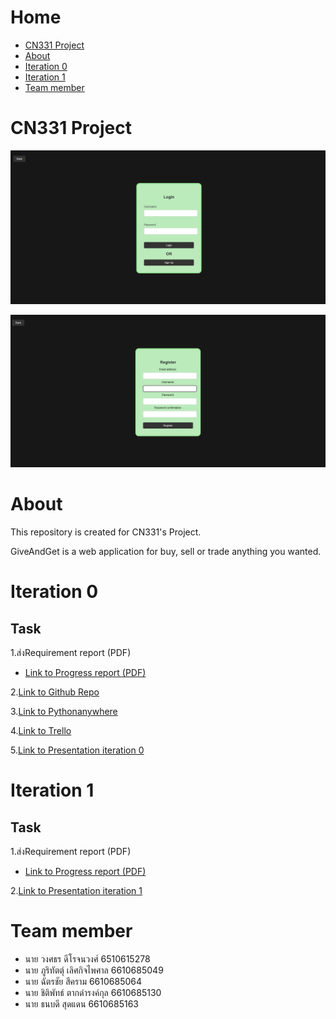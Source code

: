 # Home
 * [CN331 Project](#CN331-Project)
 * [About](#About)
 * [Iteration 0](#Iteration-0)
 * [Iteration 1](#Iteration-1)
 * [Team member](#Team-member) 

# CN331 Project

![Login](README_images/Login.png)

![SignUp](README_images/SignUp.png)

# About 

This repository is created for CN331's Project.

GiveAndGet is a web application for buy, sell or trade anything you wanted.

# Iteration 0
## Task
  1.ส่งRequirement report (PDF)
  * [Link to Progress report (PDF)](https://drive.google.com/file/d/1LZlmM6vGSMkpzHwmsox6Volm-2wfZ2UV/view?usp=sharing)
  
  2.[Link to Github Repo](https://github.com/Miyorina378/GiveAndGet.git)
  
  3.[Link to Pythonanywhere](https://miyorina.pythonanywhere.com/)
  
  4.[Link to Trello](https://trello.com/b/3iOxyUke/giveandget)
  
  5.[Link to Presentation iteration 0](https://drive.google.com/file/d/1r_qTqTDfE0K_NLoxcljS4dakK40agHru/view?usp=sharing)

# Iteration 1
## Task
  1.ส่งRequirement report (PDF)
  * [Link to Progress report (PDF)]()
  
  2.[Link to Presentation iteration 1]()


# Team member
* นาย วงศธร ดีโรจนวงศ์ 6510615278
* นาย ภูริทัตตุ์ เลิศกิจไพศาล 6610685049
* นาย ฉัตรชัย สีคราม 6610685064
* นาย ชิติพัทธ์ ตากดำรงค์กุล 6610685130
* นาย ธนบดี สุดแดน 6610685163
